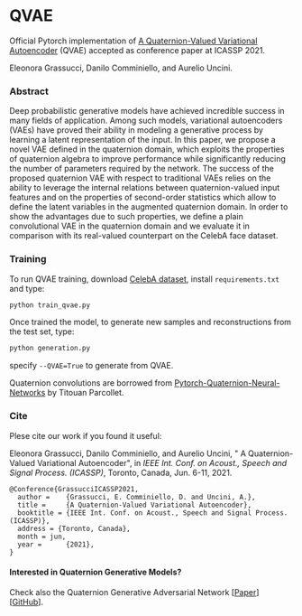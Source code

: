 # QVAE
Official Pytorch implementation of [A Quaternion-Valued Variational Autoencoder](https://arxiv.org/abs/2010.11647) (QVAE) accepted as conference paper at ICASSP 2021.

Eleonora Grassucci, Danilo Comminiello, and Aurelio Uncini.

### Abstract
Deep probabilistic generative models have achieved incredible success in many fields of application. Among such models, variational autoencoders (VAEs) have proved their ability in modeling a generative process by learning a latent representation of the input. In this paper, we propose a novel VAE defined in the quaternion domain, which exploits the properties of quaternion algebra to improve performance while significantly reducing the number of parameters required by the network. The success of the proposed quaternion VAE with respect to traditional VAEs relies on the ability to leverage the internal relations between quaternion-valued input features and on the properties of second-order statistics which allow to define the latent variables in the augmented quaternion domain. In order to show the advantages due to such properties, we define a plain convolutional VAE in the quaternion domain and we evaluate it in comparison with its real-valued counterpart on the CelebA face dataset.


### Training

To run QVAE training, download [CelebA dataset](http://mmlab.ie.cuhk.edu.hk/projects/CelebA.html), install `requirements.txt` and type:
```python
python train_qvae.py
```
Once trained the model, to generate new samples and reconstructions from the test set, type:
```python
python generation.py
```
specify `--QVAE=True` to generate from QVAE.

Quaternion convolutions are borrowed from [Pytorch-Quaternion-Neural-Networks](https://github.com/Orkis-Research/Pytorch-Quaternion-Neural-Networks) by Titouan Parcollet.


### Cite

Plese cite our work if you found it useful:

Eleonora Grassucci, Danilo Comminiello, and Aurelio Uncini, " A Quaternion-Valued Variational Autoencoder", in <i>IEEE Int. Conf. on Acoust., Speech and Signal Process. (ICASSP)</i>, Toronto, Canada, Jun. 6-11, 2021.

```
@Conference{GrassucciICASSP2021,
  author =    {Grassucci, E. Comminiello, D. and Uncini, A.},
  title =     {A Quaternion-Valued Variational Autoencoder},
  booktitle = {IEEE Int. Conf. on Acoust., Speech and Signal Process. (ICASSP)},
  address = {Toronto, Canada},
  month = jun,
  year =      {2021},
}
```

#### Interested in Quaternion Generative Models?

Check also the Quaternion Generative Adversarial Network [[Paper](https://arxiv.org/pdf/2104.09630.pdf)] [[GitHub](https://github.com/eleGAN23/QGAN)].

